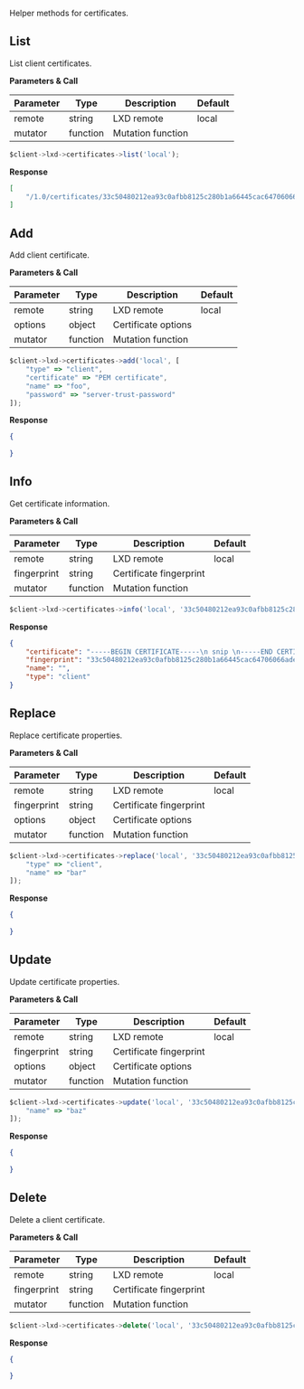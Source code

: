 Helper methods for certificates.

## List

List client certificates.

**Parameters & Call**

| Parameter    | Type          | Description   | Default       |
| ----------   | ------------- | ------------- | ------------- | 
| remote       | string        | LXD remote    | local         |
| mutator      | function      | Mutation function |           |

``` javascript
$client->lxd->certificates->list('local');
```

**Response**
``` json
[
    "/1.0/certificates/33c50480212ea93c0afbb8125c280b1a66445cac64706066ade30851f54cc8bx"
]
```

## Add

Add client certificate.

**Parameters & Call**

| Parameter    | Type          | Description   | Default       |
| ----------   | ------------- | ------------- | ------------- | 
| remote       | string        | LXD remote    | local         |
| options      | object        | Certificate options   |           |
| mutator      | function      | Mutation function |           |

``` javascript
$client->lxd->certificates->add('local', [
    "type" => "client",
    "certificate" => "PEM certificate",
    "name" => "foo",
    "password" => "server-trust-password"
]);
```

**Response**

``` json
{
    
}
```

## Info

Get certificate information.

**Parameters & Call**

| Parameter    | Type          | Description   | Default       |
| ----------   | ------------- | ------------- | ------------- | 
| remote       | string        | LXD remote    | local         |
| fingerprint  | string        | Certificate fingerprint |     |
| mutator      | function      | Mutation function |           |

``` javascript
$client->lxd->certificates->info('local', '33c50480212ea93c0afbb8125c280b1a66445cac64706066ade30851f54cc8bx');
```

**Response**

``` json
{
    "certificate": "-----BEGIN CERTIFICATE-----\n snip \n-----END CERTIFICATE-----\n",
    "fingerprint": "33c50480212ea93c0afbb8125c280b1a66445cac64706066ade30851f54cc8bx",
    "name": "",
    "type": "client"
}
```

## Replace

Replace certificate properties.

**Parameters & Call**

| Parameter    | Type          | Description   | Default       |
| ----------   | ------------- | ------------- | ------------- | 
| remote       | string        | LXD remote    | local         |
| fingerprint  | string        | Certificate fingerprint |     |
| options      | object        | Certificate options   |           |
| mutator      | function      | Mutation function |           |
 
``` javascript
$client->lxd->certificates->replace('local', '33c50480212ea93c0afbb8125c280b1a66445cac64706066ade30851f54cc8bx', [
    "type" => "client",
    "name" => "bar"
]);
```

**Response**

``` json
{
	
}
```

## Update

Update certificate properties.

**Parameters & Call**

| Parameter    | Type          | Description   | Default       |
| ----------   | ------------- | ------------- | ------------- | 
| remote       | string        | LXD remote    | local         |
| fingerprint  | string        | Certificate fingerprint |     |
| options      | object        | Certificate options   |           |
| mutator      | function      | Mutation function |           |

``` javascript
$client->lxd->certificates->update('local', '33c50480212ea93c0afbb8125c280b1a66445cac64706066ade30851f54cc8bx', [
    "name" => "baz"
]);
```

**Response**

``` json
{
	
}
```

## Delete

Delete a client certificate.

**Parameters & Call**

| Parameter    | Type          | Description   | Default       |
| ----------   | ------------- | ------------- | ------------- | 
| remote       | string        | LXD remote    | local         |
| fingerprint  | string        | Certificate fingerprint |     |
| mutator      | function      | Mutation function |           |

``` javascript
$client->lxd->certificates->delete('local', '33c50480212ea93c0afbb8125c280b1a66445cac64706066ade30851f54cc8bx');
```

**Response**

``` json
{
	
}
```